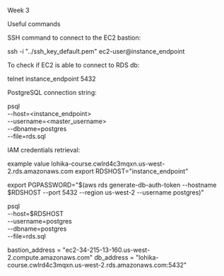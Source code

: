 Week 3

Useful commands

SSH command to connect to the EC2 bastion:

ssh -i "../ssh_key_default.pem" ec2-user@instance_endpoint

To check if EC2 is able to connect to RDS db:

telnet instance_endpoint 5432

PostgreSQL connection string:

psql \
--host=<instance_endpoint> \
--username=<master_username> \
--dbname=postgres \
--file=rds.sql

IAM credentials retrieval:

example value lohika-course.cwlrd4c3mqxn.us-west-2.rds.amazonaws.com
export RDSHOST="instance_endpoint"

export PGPASSWORD="$(aws rds generate-db-auth-token --hostname $RDSHOST --port 5432 --region us-west-2 --username postgres)"


psql \
--host=$RDSHOST \
--username=postgres \
--dbname=postgres \
--file=rds.sql

bastion_address = "ec2-34-215-13-160.us-west-2.compute.amazonaws.com"
db_address = "lohika-course.cwlrd4c3mqxn.us-west-2.rds.amazonaws.com:5432"
